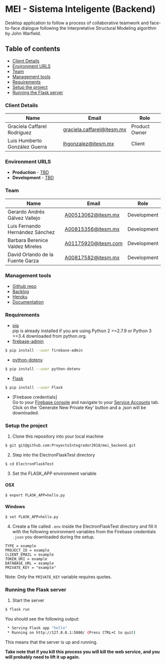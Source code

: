 # MEI - Sistema Inteligente (Backend)

Desktop application to follow a process of collaborative teamwork and face-to-face dialogue following the Interpretative Structural Modeling algorithm by John Warfield.

## Table of contents

* [Client Details](#client-details)
* [Environment URLS](#environment-urls)
* [Team](#team)
* [Management tools](#management-tools)
* [Requirements](#requirements)
* [Setup the project](#setup-the-project)
* [Running the Flask server](#running-the-flask-server)


### Client Details

| Name               | Email             | Role |
| ------------------ | ----------------- | ---- |
| Graciela Caffarel Rodríguez | graciela.caffarel@itesm.mx | Product Owner |
| Luis Humberto González Guerra | lhgonzalez@itesm.mx | Client |


### Environment URLS

* **Production** - [TBD](TBD)
* **Development** - [TBD](TBD)

### Team

| Name           | Email             | Role        |
| -------------- | ----------------- | ----------- |
| Gerardo Andrés Gálvez Vallejo | A00513062@itesm.mx | Development |
| Luis Fernando Hernández Sánchez | A00815356@itesm.mx | Development |
| Barbara Berenice Valdez Mireles | A01175920@itesm.com | Development |
| David Orlando de la Fuente Garza | A00817582@itesm.mx | Development |

### Management tools

* [Github repo](https://github.com/ProyectoIntegrador2018/mei_backend)
* [Backlog](https://github.com/ProyectoIntegrador2018/mei_frontend/projects/1)
* [Heroku](https://crowdfront-staging.herokuapp.com/)
* [Documentation](https://drive.google.com/open?id=16-13j8v9uVM7V9z2Gq5vwgKBxlPyn1k9)

### Requirements
* [pip](https://pip.pypa.io/en/stable/installing/)<br/>
pip is already installed if you are using Python 2 >=2.7.9 or Python 3 >=3.4 downloaded from python.org.
* [firebase-admin](https://firebase.google.com/docs/admin/setup)
```bash
$ pip install --user firebase-admin
```
* [python-dotenv](https://github.com/theskumar/python-dotenv)
```bash
$ pip install --user python-dotenv
```
* [Flask](https://pypi.org/project/Flask/)
```bash
$ pip install --user Flask
```
* [Firebase credentials]<br/>
Go to your [Firebase console](https://console.firebase.google.com) and navigate to your [Service Accounts](https://console.firebase.google.com/project/_/settings/serviceaccounts/adminsdk) tab.<br/>
Click on the 'Generate New Private Key' button and a .json will be downloaded.

### Setup the project

1. Clone this repository into your local machine

```bash
$ git git@github.com:ProyectoIntegrador2018/mei_backend.git
```

2. Step into the ElectronFlaskTest directory
```bash
$ cd ElectronFlaskTest
```

3. Set the FLASK_APP environment variable

#### OSX
```bash
$ export FLASK_APP=hello.py
```

#### Windows
```bash
$ set FLASK_APP=hello.py
```

4. Create a file called `.env` inside the ElectronFlaskTest directory and fill it with the following environment variables from the Firebase credentials `.json` you downloaded during the setup.
```
TYPE = example
PROJECT_ID = example
CLIENT_EMAIL = example
TOKEN_URI = example
DATABASE_URL = example
PRIVATE_KEY = "example"
```

Note: Only the `PRIVATE_KEY` variable requires quotes.

### Running the Flask server

1. Start the server
```bash
$ flask run
```

You should see the following output:
```bash
 * Serving Flask app "hello"
 * Running on http://127.0.0.1:5000/ (Press CTRL+C to quit)
```

This means that the server is up and running.

**Take note that if you kill this process you will kill the web service, and you will probably need to lift it up again.**
